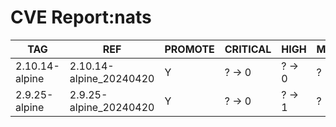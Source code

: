 # CVE Report:nats
|      TAG       |           REF           | PROMOTE | CRITICAL |  HIGH  | MEDIUM |  LOW   | UNKNOWN |
|----------------|-------------------------|---------|----------|--------|--------|--------|---------|
| 2.10.14-alpine | 2.10.14-alpine_20240420 | Y       | ? -> 0   | ? -> 0 | ? -> 0 | ? -> 2 | ? -> 0  |
| 2.9.25-alpine  | 2.9.25-alpine_20240420  | Y       | ? -> 0   | ? -> 1 | ? -> 1 | ? -> 2 | ? -> 0  |

